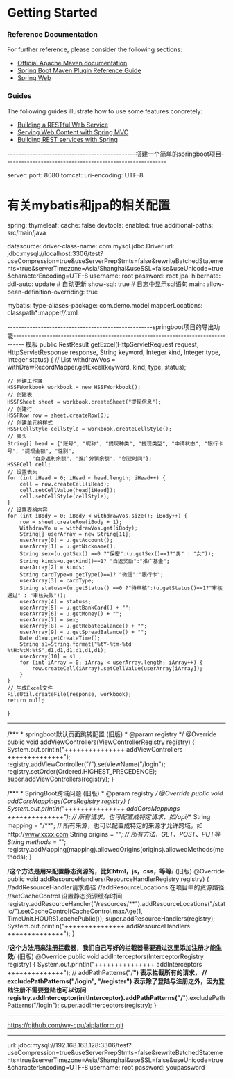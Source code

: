 # Getting Started

### Reference Documentation
For further reference, please consider the following sections:

* [Official Apache Maven documentation](https://maven.apache.org/guides/index.html)
* [Spring Boot Maven Plugin Reference Guide](https://docs.spring.io/spring-boot/docs/2.2.5.RELEASE/maven-plugin/)
* [Spring Web](https://docs.spring.io/spring-boot/docs/2.2.5.RELEASE/reference/htmlsingle/#boot-features-developing-web-applications)

### Guides
The following guides illustrate how to use some features concretely:

* [Building a RESTful Web Service](https://spring.io/guides/gs/rest-service/)
* [Serving Web Content with Spring MVC](https://spring.io/guides/gs/serving-web-content/)
* [Building REST services with Spring](https://spring.io/guides/tutorials/bookmarks/)

----------------------------------------------搭建一个简单的springboot项目----------------------------------------------------------

server:
  port: 8080
  tomcat:
    uri-encoding: UTF-8

# 有关mybatis和jpa的相关配置
spring:
  thymeleaf:
    cache: false
  devtools:
    enabled: true
    additional-paths: src/main/java

  datasource:
    driver-class-name: com.mysql.jdbc.Driver
    url: jdbc:mysql://localhost:3306/test?useCompression=true&useServerPrepStmts=false&rewriteBatchedStatements=true&serverTimezone=Asia/Shanghai&useSSL=false&useUnicode=true&characterEncoding=UTF-8
    username: root
    password: root
  jpa:
    hibernate:
      ddl-auto: update  # 自动更新
    show-sql: true   # 日志中显示sql语句
  main:
    allow-bean-definition-overriding: true

mybatis:
  type-aliases-package: com.demo.model
  mapperLocations: classpath*:mapper/*/*.xml

----------------------------------------------------springboot项目的导出功能----------------------------------------------------------------------------------
  模板
  public RestResult getExcel(HttpServletRequest request, HttpServletResponse response, String keyword, Integer kind, Integer type, Integer status) {
    // List<WithdrawVo> withdrawVos = withDrawRecordMapper.getExcel(keyword, kind, type, status);

    // 创建工作簿
    HSSFWorkbook workbook = new HSSFWorkbook();
    // 创建表
    HSSFSheet sheet = workbook.createSheet("提现信息");
    // 创建行
    HSSFRow row = sheet.createRow(0);
    // 创建单元格样式
    HSSFCellStyle cellStyle = workbook.createCellStyle();
    // 表头
    String[] head = {"账号", "昵称", "提现种类", "提现类型", "申请状态", "银行卡号", "提现金额", "性别",
            "自身返利余额", "推广分销余额", "创建时间"};
    HSSFCell cell;
    // 设置表头
    for (int iHead = 0; iHead < head.length; iHead++) {
        cell = row.createCell(iHead);
        cell.setCellValue(head[iHead]);
        cell.setCellStyle(cellStyle);
    }
    // 设置表格内容
    for (int iBody = 0; iBody < withdrawVos.size(); iBody++) {
        row = sheet.createRow(iBody + 1);
        WithdrawVo u = withdrawVos.get(iBody);
        String[] userArray = new String[11];
        userArray[0] = u.getAccount();
        userArray[1] = u.getNickname();
        String sex=(u.getSex() ==0 ?"保密":(u.getSex()==1?"男" : "女"));
        String kinds=u.getKind()==1? "自返奖励":"推广基金";
        userArray[2] = kinds;
        String cardType=u.getType()==1? "微信":"银行卡";
        userArray[3] = cardType;
        String statuss=(u.getStatus() ==0 ?"待审核":(u.getStatus()==1?"审核通过" : "审核失败"));
        userArray[4] = statuss;
        userArray[5] = u.getBankCard() + "";
        userArray[6] = u.getMoney() + "";
        userArray[7] = sex;
        userArray[8] = u.getRebateBalance() + "";
        userArray[9] = u.getSpreadBalance() + "";
        Date d1=u.getCreateTime();
        String s1=String.format("%tY-%tm-%td %tH:%tM:%tS",d1,d1,d1,d1,d1,d1);
        userArray[10] = s1 ;
        for (int iArray = 0; iArray < userArray.length; iArray++) {
            row.createCell(iArray).setCellValue(userArray[iArray]);
        }
    }
    // 生成Excel文件
    FileUtil.createFile(response, workbook);
    return null;
}

------------------------------------------------------------------------------------------------------------------------------------------
  /***
     * springboot默认页面跳转配置 (旧版)
     * @param registry
     */
    @Override
    public void addViewControllers(ViewControllerRegistry registry) {
        System.out.println("+++++++++++++++ addViewControllers ++++++++++++++");
        registry.addViewController("/").setViewName("/login");
        registry.setOrder(Ordered.HIGHEST_PRECEDENCE);
        super.addViewControllers(registry);
    }
    
 /***
     * SpringBoot跨域问题 (旧版)
     * @param registry
     */
    @Override
    public void addCorsMappings(CorsRegistry registry) {
        System.out.println("+++++++++++++++ addCorsMappings ++++++++++++++");
        // 所有请求，也可配置成特定请求，如/api/**
        String mapping = "/**";
        // 所有来源，也可以配置成特定的来源才允许跨域，如http://www.xxxx.com
        String origins = "*";
        // 所有方法，GET、POST、PUT等
        String methods = "*";
        registry.addMapping(mapping).allowedOrigins(origins).allowedMethods(methods);
    }
    
 /**这个方法是用来配置静态资源的，比如html，js，css，等等**/ (旧版)
    @Override
    public void addResourceHandlers(ResourceHandlerRegistry registry) {
        //addResourceHandler请求路径
        //addResourceLocations 在项目中的资源路径
        //setCacheControl 设置静态资源缓存时间
        registry.addResourceHandler("/resources/**").addResourceLocations("/static/").setCacheControl(CacheControl.maxAge(1, TimeUnit.HOURS).cachePublic());
        super.addResourceHandlers(registry);
        System.out.println("+++++++++++++++ addResourceHandlers ++++++++++++++");
    }
    
 /**这个方法用来注册拦截器，我们自己写好的拦截器需要通过这里添加注册才能生效**/ (旧版)
    @Override
    public void addInterceptors(InterceptorRegistry registry) {
        System.out.println("+++++++++++++++ addInterceptors ++++++++++++++");
        // addPathPatterns("/**") 表示拦截所有的请求，
        // excludePathPatterns("/login", "/register") 表示除了登陆与注册之外，因为登陆注册不需要登陆也可以访问
        registry.addInterceptor(initInterceptor).addPathPatterns("/**").excludePathPatterns("/login");
        super.addInterceptors(registry);
    }
    
------------------------------------------------------------------------------------------------------------------------------------------

https://github.com/wy-cpu/aiplatform.git

------------------------------------------------------------------------------------------------------------------------------------------

url: jdbc:mysql://192.168.163.128:3306/test?useCompression=true&useServerPrepStmts=false&rewriteBatchedStatements=true&serverTimezone=Asia/Shanghai&useSSL=false&useUnicode=true&characterEncoding=UTF-8
    username: root
    password: youpassword